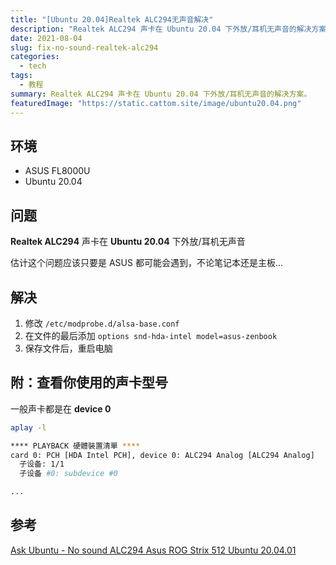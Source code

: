 ```yaml
---
title: "[Ubuntu 20.04]Realtek ALC294无声音解决"
description: "Realtek ALC294 声卡在 Ubuntu 20.04 下外放/耳机无声音的解决方案。"
date: 2021-08-04
slug: fix-no-sound-realtek-alc294
categories:
  - tech
tags:
  - 教程
summary: Realtek ALC294 声卡在 Ubuntu 20.04 下外放/耳机无声音的解决方案。
featuredImage: "https://static.cattom.site/image/ubuntu20.04.png"
--- 
```

## 环境
* ASUS FL8000U
* Ubuntu 20.04

## 问题
**Realtek ALC294** 声卡在 **Ubuntu 20.04** 下外放/耳机无声音

估计这个问题应该只要是 ASUS 都可能会遇到，不论笔记本还是主板...

## 解决
1. 修改 `/etc/modprobe.d/alsa-base.conf`
2. 在文件的最后添加 `options snd-hda-intel model=asus-zenbook`
3. 保存文件后，重启电脑

## 附：查看你使用的声卡型号
一般声卡都是在 **device 0**
```bash
aplay -l

**** PLAYBACK 硬體裝置清單 ****
card 0: PCH [HDA Intel PCH], device 0: ALC294 Analog [ALC294 Analog]
  子设备: 1/1
  子设备 #0: subdevice #0

...
```
## 参考
[Ask Ubuntu - No sound ALC294 Asus ROG Strix 512 Ubuntu 20.04.01](https://askubuntu.com/questions/1276428/no-sound-alc294-asus-rog-strix-512-ubuntu-20-04-01/)